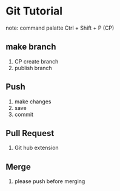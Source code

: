 # Git Tutorial

note: command palatte Ctrl + Shift + P (CP)

## make branch
1. CP create branch
2. publish branch

## Push
1. make changes
2. save
3. commit

## Pull Request
1. Git hub extension



## Merge
1. please push before merging